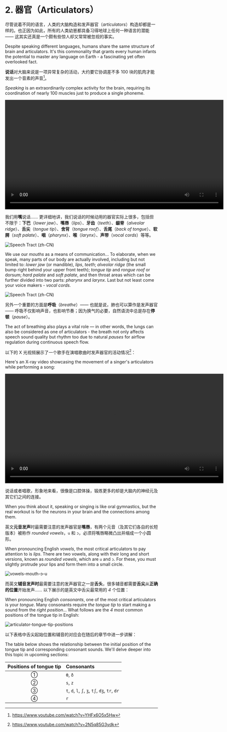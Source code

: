 # 2. 器官（Articulators）

尽管说着不同的语言，人类的大脑构造和发声器官（*articulators*）构造却都是一样的。也正因为如此，所有的人类幼崽都具备习得地球上任何一种语言的潜能 —— 这其实还真是一个颇有些惊人却又常常被忽视的事实。

Despite speaking different languages, humans share the same structure of brain and articulators. It's this commonality that grants every human infants the potential to master any language on Earth - a fascinating yet often overlooked fact.

**说话**对大脑来说是一项异常复杂的活动，大约要它协调差不多 100 块的肌肉才能发出一个音素的声音[^1]。

*Speaking* is an extraordinarily complex activity for the brain, requiring its coordination of nearly 100 muscles just to produce a single phoneme.

<video controls width="720"> <source src="/videos/speech-form-brain-signals.mp4" type="video/mp4"></source>Your browser does not support the video tag. </video>

我们用**嘴**说话…… 更详细地讲，我们说话的时候动用的器官实际上很多，包括但不限于：**下巴**（*lower jaw*）、**嘴唇**（*lips*）、**牙齿**（*teeth*）、**龈脊**（*alveolar ridge*）、**舌尖**（*tongue tip*）、**舍背**（*tongue roof*）、**舌尾**（*back of tongue*）、**软腭**（*soft palate*）、**咽**（*pharynx*）、**喉**（*larynx*）、**声带**（*vocal cords*）等等。

![Speech Tract (zh-CN)](/images/articulators-cn.svg)

We use our *mouths* as a means of communication... To elaborate, when we speak, many parts of our body are actually involved, including but not limited to: *lower jaw* (or mandible), *lips*, *teeth*; *alveolar ridge* (the small bump right behind your upper front teeth); *tongue tip* and *rongue roof* or dorsum; *hard palate* and *soft palate*, and then throat areas which can be further divided into two parts: *pharynx* and *larynx*. Last but not least come your voice makers - *vocal cords.*

![Speech Tract (zh-CN)](/images/articulators-en.svg)

另外一个重要的方面是**呼吸**（*breathe*）—— 也就是说，肺也可以算作是发声器官 —— 呼吸不仅影响声音，也影响节奏；因为换气的必要，自然语流中总是存在**停顿**（*pause*）。

The act of breathing also plays a vital role — in other words, the lungs can also be considered as one of articulators - the breath not only affects speech sound quality but rhythm too due to natural *pauses* for airflow regulation during continuous speech flow.

以下的 X 光视频展示了一个歌手在演唱歌曲时发声器官的活动情况[^2]：

Here's an X-ray video showcasing the movement of a singer's articulators while performing a song:

<video controls width="720"> <source src="/videos/articulator-movement-singing.mp4" type="video/mp4"></source>Your browser does not support the video tag. </video>

说话或者唱歌，形象地来看，很像是口腔体操，锻炼更多的却是大脑内的神经元及其它们之间的连接。

When you think about it, speaking or singing is like oral gymnastics, but the real workout is for the neurons in your brain and the connections among them.

英文**元音发声**时最需要注意的发声器官是**嘴唇**，有两个元音（及其它们各自的长短版本）被称作 *rounded vowels*，`u` 和 `ɔ`，必须将嘴唇略微凸出并缩成一个小圆形。

When pronouncing English *vowels*, the most critical articulators to pay attention to is *lips*. There are two vowels, along with their long and short versions, known as *rounded vowels*, which are `u` and `ɔ`. For these, you must slightly protrude your lips and form them into a small circle.

![vowels-mouth-ɔ-u](/images/vowels-mouth-ɔ-u.svg)

而英文**辅音发声时**最需要注意的发声器官之一是**舌头**，很多辅音都需要**舌尖**从**正确的位置**开始发声…… 以下展示的是英文中舌尖最常用的 *4* 个位置：

When pronouncing English *consonants*, one of the most critical articulators is your *tongue*. Many consonants require *the tongue tip* to start making a sound from the *right position*... What follows are the *4* most common positions of the tongue tip in English:

![articulator-tongue-tip-positions](/images/articulator-tongue-tip-positions.svg)

以下表格中舌尖起始位置和辅音的对应会在随后的章节中进一步讲解：

The table below shows the relationship between the initial position of the tongue tip and corresponding consonant sounds. We'll delve deeper into this topic in upcoming sections:

| Positions of tongue tip | Consonants                                      |
| :---------------------: | :---------------------------------------------- |
|            ①            | `θ`, `ð`                                        |
|            ②            | `s`, `z`                                        |
|            ③            | `t`, `d`, `l`, `ʃ`, `ʒ`, `tʃ`, `dʒ`, `tr`, `dr` |
|            ④            | `r`                                             |

[^1]: https://www.youtube.com/watch?v=YHFx6O5x5Hw
[^2]: https://www.youtube.com/watch?v=2N5q85G3ydk
